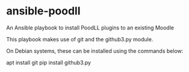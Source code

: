 # ansible-poodll
An Ansible playbook to install PoodLL plugins to an existing Moodle

This playbook makes use of git and the github3.py module. 

On Debian systems, these can be installed using the commands below:

apt install git
pip install github3.py
